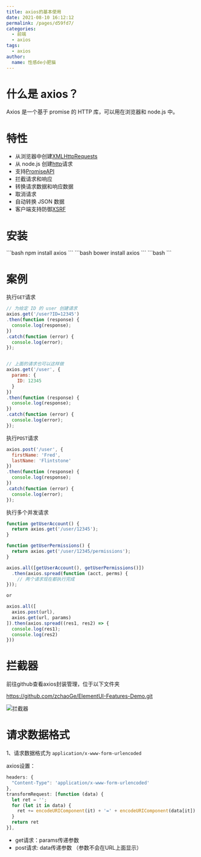 ```yaml
---
title: axios的基本使用
date: 2021-08-10 16:12:12
permalink: /pages/d59fd7/
categories:
  - 前端
  - axios
tags:
  - axios
author:
  name: 性感de小肥猫
---
```

# 什么是 axios？
Axios 是一个基于 promise 的 HTTP 库，可以用在浏览器和 node.js 中。
# 特性
- 从浏览器中创建[XMLHttpRequests](https://developer.mozilla.org/en-US/docs/Web/API/XMLHttpRequest)
- 从 node.js 创建[http](http://nodejs.org/api/http.html)请求
- 支持[PromiseAPI](https://developer.mozilla.org/en-US/docs/Web/JavaScript/Reference/Global_Objects/Promise)
- 拦截请求和响应
- 转换请求数据和响应数据
- 取消请求
- 自动转换 JSON 数据
- 客户端支持防御[XSRF](http://en.wikipedia.org/wiki/Cross-site_request_forgery)
# 安装

<code-group>
  <code-block title="NPM" active>
  ```bash
  npm install axios
  ```
  </code-block>

  <code-block title="Bower">
  ```bash
  bower install axios
  ```
  </code-block>

  <code-block title="CDN">
  ```bash
  <script src="https://unpkg.com/axios/dist/axios.min.js"></script>
  ```
  </code-block>
</code-group>

# 案例
执行`GET`请求
```js
// 为给定 ID 的 user 创建请求
axios.get('/user?ID=12345')
.then(function (response) {
  console.log(response);
})
.catch(function (error) {
  console.log(error);
});


// 上面的请求也可以这样做
axios.get('/user', {
  params: {
    ID: 12345
  }
})
.then(function (response) {
  console.log(response);
})
.catch(function (error) {
  console.log(error);
});
```
执行`POST`请求
```js
axios.post('/user', {
  firstName: 'Fred',
  lastName: 'Flintstone'
})
.then(function (response) {
  console.log(response);
})
.catch(function (error) {
  console.log(error);
});
```
执行多个并发请求
```js
function getUserAccount() {
  return axios.get('/user/12345');
}

function getUserPermissions() {
  return axios.get('/user/12345/permissions');
}

axios.all([getUserAccount(), getUserPermissions()])
  .then(axios.spread(function (acct, perms) {
    // 两个请求现在都执行完成
}));

or

axios.all([
  axios.post(url),
  axios.get(url, params)
]).then(axios.spread((res1, res2) => {
  console.log(res1);
  console.log(res2)
}))
```
# 拦截器
前往github查看axios封装管理，位于以下文件夹  

https://github.com/zchaoGe/ElementUI-Features-Demo.git

![拦截器](https://cdn.jsdelivr.net/gh/zchaoGe/image-hosting@master/问题技巧总结/拦截器.png)
# 请求数据格式
1、请求数据格式为 `application/x-www-form-urlencoded`

axios设置：
```js
headers: {
  "Content-Type": 'application/x-www-form-urlencoded'
},
transformRequest: [function (data) {
  let ret = '';
  for (let it in data) {
    ret += encodeURIComponent(it) + '=' + encodeURIComponent(data[it]) + '&';
  }
  return ret
}],
```
- get请求：params传递参数	       
- post请求:  data传递参数  （参数不会在URL上面显示）